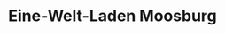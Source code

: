 ---
title: "Eine-Welt-Laden Moosburg"
url: /moosburg-a-d-isar/eine-welt-laden-moosburg/
shop: Lebensmittel
---